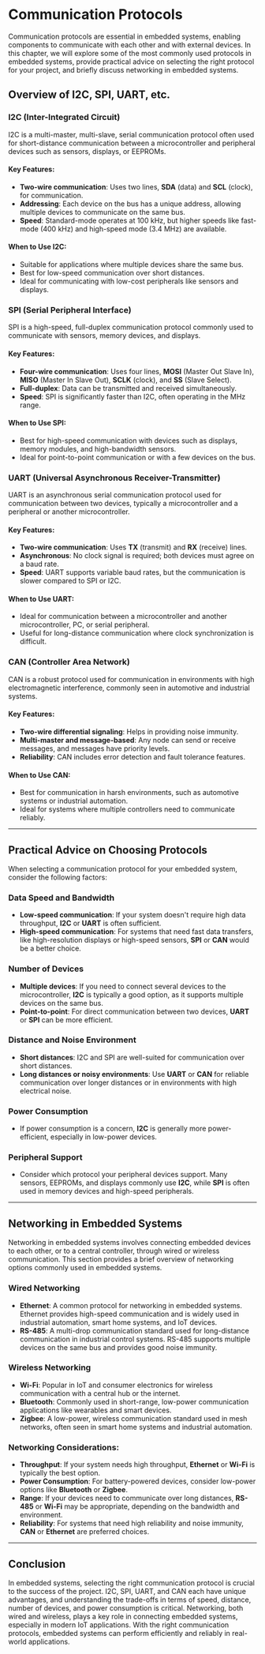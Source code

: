
# Communication Protocols

Communication protocols are essential in embedded systems, enabling components to communicate with each other and with external devices. In this chapter, we will explore some of the most commonly used protocols in embedded systems, provide practical advice on selecting the right protocol for your project, and briefly discuss networking in embedded systems.

## Overview of I2C, SPI, UART, etc.

### I2C (Inter-Integrated Circuit)
I2C is a multi-master, multi-slave, serial communication protocol often used for short-distance communication between a microcontroller and peripheral devices such as sensors, displays, or EEPROMs.

#### Key Features:
- **Two-wire communication**: Uses two lines, **SDA** (data) and **SCL** (clock), for communication.
- **Addressing**: Each device on the bus has a unique address, allowing multiple devices to communicate on the same bus.
- **Speed**: Standard-mode operates at 100 kHz, but higher speeds like fast-mode (400 kHz) and high-speed mode (3.4 MHz) are available.

#### When to Use I2C:
- Suitable for applications where multiple devices share the same bus.
- Best for low-speed communication over short distances.
- Ideal for communicating with low-cost peripherals like sensors and displays.

### SPI (Serial Peripheral Interface)
SPI is a high-speed, full-duplex communication protocol commonly used to communicate with sensors, memory devices, and displays.

#### Key Features:
- **Four-wire communication**: Uses four lines, **MOSI** (Master Out Slave In), **MISO** (Master In Slave Out), **SCLK** (clock), and **SS** (Slave Select).
- **Full-duplex**: Data can be transmitted and received simultaneously.
- **Speed**: SPI is significantly faster than I2C, often operating in the MHz range.

#### When to Use SPI:
- Best for high-speed communication with devices such as displays, memory modules, and high-bandwidth sensors.
- Ideal for point-to-point communication or with a few devices on the bus.

### UART (Universal Asynchronous Receiver-Transmitter)
UART is an asynchronous serial communication protocol used for communication between two devices, typically a microcontroller and a peripheral or another microcontroller.

#### Key Features:
- **Two-wire communication**: Uses **TX** (transmit) and **RX** (receive) lines.
- **Asynchronous**: No clock signal is required; both devices must agree on a baud rate.
- **Speed**: UART supports variable baud rates, but the communication is slower compared to SPI or I2C.

#### When to Use UART:
- Ideal for communication between a microcontroller and another microcontroller, PC, or serial peripheral.
- Useful for long-distance communication where clock synchronization is difficult.

### CAN (Controller Area Network)
CAN is a robust protocol used for communication in environments with high electromagnetic interference, commonly seen in automotive and industrial systems.

#### Key Features:
- **Two-wire differential signaling**: Helps in providing noise immunity.
- **Multi-master and message-based**: Any node can send or receive messages, and messages have priority levels.
- **Reliability**: CAN includes error detection and fault tolerance features.

#### When to Use CAN:
- Best for communication in harsh environments, such as automotive systems or industrial automation.
- Ideal for systems where multiple controllers need to communicate reliably.

---

## Practical Advice on Choosing Protocols

When selecting a communication protocol for your embedded system, consider the following factors:

### Data Speed and Bandwidth
- **Low-speed communication**: If your system doesn't require high data throughput, **I2C** or **UART** is often sufficient.
- **High-speed communication**: For systems that need fast data transfers, like high-resolution displays or high-speed sensors, **SPI** or **CAN** would be a better choice.

### Number of Devices
- **Multiple devices**: If you need to connect several devices to the microcontroller, **I2C** is typically a good option, as it supports multiple devices on the same bus.
- **Point-to-point**: For direct communication between two devices, **UART** or **SPI** can be more efficient.

### Distance and Noise Environment
- **Short distances**: I2C and SPI are well-suited for communication over short distances.
- **Long distances or noisy environments**: Use **UART** or **CAN** for reliable communication over longer distances or in environments with high electrical noise.

### Power Consumption
- If power consumption is a concern, **I2C** is generally more power-efficient, especially in low-power devices.

### Peripheral Support
- Consider which protocol your peripheral devices support. Many sensors, EEPROMs, and displays commonly use **I2C**, while **SPI** is often used in memory devices and high-speed peripherals.

---

## Networking in Embedded Systems

Networking in embedded systems involves connecting embedded devices to each other, or to a central controller, through wired or wireless communication. This section provides a brief overview of networking options commonly used in embedded systems.

### Wired Networking
- **Ethernet**: A common protocol for networking in embedded systems. Ethernet provides high-speed communication and is widely used in industrial automation, smart home systems, and IoT devices.
- **RS-485**: A multi-drop communication standard used for long-distance communication in industrial control systems. RS-485 supports multiple devices on the same bus and provides good noise immunity.

### Wireless Networking
- **Wi-Fi**: Popular in IoT and consumer electronics for wireless communication with a central hub or the internet.
- **Bluetooth**: Commonly used in short-range, low-power communication applications like wearables and smart devices.
- **Zigbee**: A low-power, wireless communication standard used in mesh networks, often seen in smart home systems and industrial automation.

### Networking Considerations:
- **Throughput**: If your system needs high throughput, **Ethernet** or **Wi-Fi** is typically the best option.
- **Power Consumption**: For battery-powered devices, consider low-power options like **Bluetooth** or **Zigbee**.
- **Range**: If your devices need to communicate over long distances, **RS-485** or **Wi-Fi** may be appropriate, depending on the bandwidth and environment.
- **Reliability**: For systems that need high reliability and noise immunity, **CAN** or **Ethernet** are preferred choices.

---

## Conclusion

In embedded systems, selecting the right communication protocol is crucial to the success of the project. I2C, SPI, UART, and CAN each have unique advantages, and understanding the trade-offs in terms of speed, distance, number of devices, and power consumption is critical. Networking, both wired and wireless, plays a key role in connecting embedded systems, especially in modern IoT applications. With the right communication protocols, embedded systems can perform efficiently and reliably in real-world applications.

